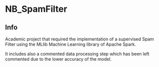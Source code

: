 # NB_SpamFilter

## Info
Academic project that required the implementation of a supervised Spam Filter using the MLlib Machine Learning library of Apache Spark.

It includes also a commented data processing step which has been left commented due to the lower accuracy of the model.
